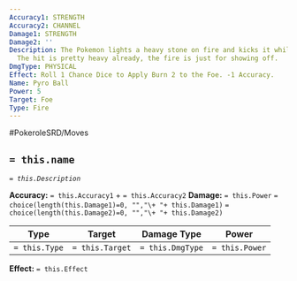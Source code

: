 ```yaml
---
Accuracy1: STRENGTH
Accuracy2: CHANNEL
Damage1: STRENGTH
Damage2: ''
Description: The Pokemon lights a heavy stone on fire and kicks it while it's ablaze.
  The hit is pretty heavy already, the fire is just for showing off.
DmgType: PHYSICAL
Effect: Roll 1 Chance Dice to Apply Burn 2 to the Foe. -1 Accuracy.
Name: Pyro Ball
Power: 5
Target: Foe
Type: Fire
---
```


#PokeroleSRD/Moves

## `= this.name` 
*`= this.Description`*

**Accuracy:** `= this.Accuracy1` + `= this.Accuracy2`
**Damage:** `= this.Power` `= choice(length(this.Damage1)=0, "","\+ "+ this.Damage1)` `= choice(length(this.Damage2)=0, "","\+ "+ this.Damage2)`

| Type          | Target          | Damage Type          | Power          |
| ------------- | --------------- | ---------------- | -------------- |
| `= this.Type` | `= this.Target` | `= this.DmgType` | `= this.Power` | 

**Effect:** `= this.Effect`
